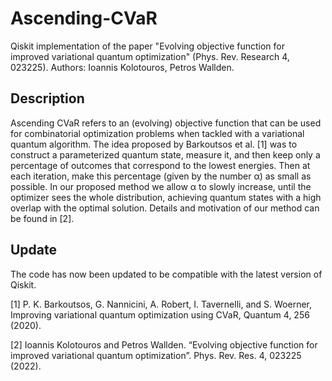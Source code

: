 # Ascending-CVaR

Qiskit implementation of the paper "Evolving objective function for improved variational quantum optimization"  (Phys. Rev. Research 4, 023225). Authors: Ioannis Kolotouros, Petros Wallden.


## Description
Ascending CVaR refers to an (evolving) objective function that can be used for combinatorial optimization problems when tackled with a variational quantum algorithm. The idea proposed by Barkoutsos et al. [1] was to construct a parameterized quantum state, measure it, and then keep only a percentage of outcomes that correspond to the lowest energies. Then at each iteration, make this percentage (given by the number α) as small as possible. In our proposed method we allow α to slowly increase, until the optimizer sees the whole distribution, achieving quantum states with a high overlap with the optimal solution. Details and motivation of our method can be found in [2].

## Update
The code has now been updated to be compatible with the latest version of Qiskit.

[1] P. K. Barkoutsos, G. Nannicini, A. Robert, I. Tavernelli, and S. Woerner, Improving variational quantum optimization using CVaR, Quantum 4, 256 (2020).

[2] Ioannis Kolotouros and Petros Wallden. “Evolving objective function for improved variational quantum optimization”. Phys. Rev. Res. 4, 023225 (2022).


